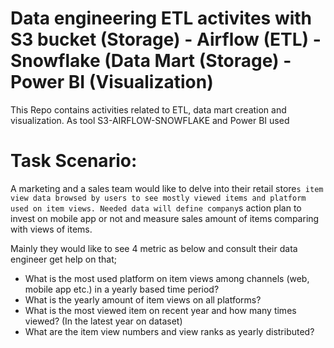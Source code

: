 # Data engineering ETL activites with S3 bucket (Storage) - Airflow (ETL) - Snowflake (Data Mart (Storage) - Power BI (Visualization)
This Repo contains activities related to ETL, data mart creation and visualization. As tool S3-AIRFLOW-SNOWFLAKE and Power BI used

# Task Scenario:
A marketing and a sales team would like to delve into their retail store`s item view data browsed by users to see mostly viewed items and platform used on item views.
Needed data will define company`s action plan to invest on mobile app or not and measure sales amount of items comparing with views of items.

Mainly they would like to see 4 metric as below and consult their data engineer get help on that;

  - What is the most used platform on item views among channels (web, mobile app etc.) in a yearly based time period?
  - What is the yearly amount of item views on all platforms?
  - What is the most viewed item on recent year and how many times viewed? (In the latest year on dataset)
  - What are the item view numbers and view ranks as yearly distributed?


